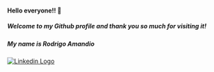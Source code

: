 #### Hello everyone!! 👋
##### Welcome to my Github profile and thank you so much for visiting it!
##### My name is Rodrigo Amandio 

[![Linkedin Logo](https://th.bing.com/th/id/R.045185175b8df3641b7b83627c812c70?rik=%2fEdMJvX%2fP9nv0Q&riu=http%3a%2f%2ffiles.softicons.com%2fdownload%2fsocial-media-icons%2fflat-gradient-social-icons-by-guilherme-lima%2fpng%2f64x64%2fLinkedin.png&ehk=FlXAZTlybGPbtOtV8AXejZjwy05tWpivoFxhnPAiePE%3d&risl=&pid=ImgRaw&r=0)](https://www.linkedin.com/in/rodrigo-amandio/)


<!--
**RodrigoAmandio/RodrigoAmandio** is a ✨ _special_ ✨ repository because its `README.md` (this file) appears on your GitHub profile.

Here are some ideas to get you started:

- 🔭 I’m currently working on ...
- 🌱 I’m currently learning ...
- 👯 I’m looking to collaborate on ...
- 🤔 I’m looking for help with ...
- 💬 Ask me about ...
- 📫 How to reach me: ...
- 😄 Pronouns: ...
- ⚡ Fun fact: ...
-->
